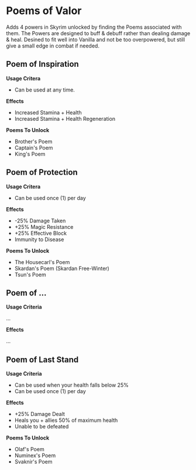 # Poems of Valor

Adds 4 powers in Skyrim unlocked by finding the Poems associated with them. The Powers are designed to buff & debuff rather than dealing damage & heal. Desined to fit well into Vanilla and not be too overpowered, but still give a small edge in combat if needed.

## Poem of Inspiration

**Usage Critera**

- Can be used at any time.

**Effects**

- Increased Stamina + Health
- Increased Stamina + Health Regeneration

**Poems To Unlock**
- Brother's Poem
- Captain's Poem
- King's Poem

## Poem of Protection

**Usage Critera**

- Can be used once (1) per day

**Effects**

- -25% Damage Taken
- +25% Magic Resistance
- +25% Effective Block
- Immunity to Disease

**Poems To Unlock**
- The Housecarl's Poem
- Skardan's Poem (Skardan Free-Winter)
- Tsun's Poem

## Poem of ...

**Usage Criteria**

...

**Effects**

...

## Poem of Last Stand

**Usage Criteria**

- Can be used when your health falls below 25%
- Can be used once (1) per day

**Effects**

- +25% Damage Dealt
- Heals you + allies 50% of maximum health
- Unable to be defeated

**Poems To Unlock**
- Olaf's Poem
- Numinex's Poem
- Svaknir's Poem
